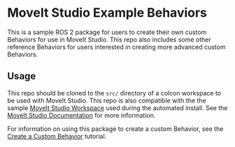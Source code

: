 # MoveIt Studio Example Behaviors

This is a sample ROS 2 package for users to create their own custom Behaviors for use in MoveIt Studio. 
This repo also includes some other reference Behaviors for users interested in creating more advanced custom Behaviors.

## Usage
This repo should be cloned to the `src/` directory of a colcon workspace to be used with MoveIt Studio. 
This repo is also compatible with the the sample [MoveIt Studio Workspace](https://github.com/PickNikRobotics/moveit_studio_ws) used during the automated install.
See the [MoveIt Studio Documentation](https://docs.picknik.ai) for more information.

For information on using this package to create a custom Behavior, see the [Create a Custom Behavior](https://docs.picknik.ai/en/stable/getting_started/motion_planning_bt_tutorials/create_stateless_behavior/create_behavior.html) tutorial.
